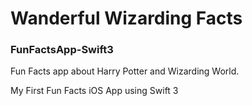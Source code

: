 # Wanderful Wizarding Facts
### FunFactsApp-Swift3
Fun Facts app about Harry Potter and Wizarding World.

My First Fun Facts iOS App using Swift 3
